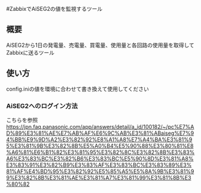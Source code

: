 #ZabbixでAiSEG2の値を監視するツール
## 概要
AiSEG2から1日の発電量、売電量、買電量、使用量と各回路の使用量を取得してZabbixに送るツール

## 使い方
config.iniの値を環境に合わせて書き換えて使用してください

### AiSEG2へのログイン方法
こちらを参照
https://jpn.faq.panasonic.com/app/answers/detail/a_id/100182/~/pc%E7%AD%89%E3%81%AE%E7%AB%AF%E6%9C%AB%E3%81%ABaiseg%E7%94%BB%E9%9D%A2%E3%82%92%E8%A1%A8%E7%A4%BA%E3%81%95%E3%81%9B%E3%82%8B%E5%A0%B4%E5%90%88%E3%80%81%E8%A6%81%E6%B1%82%E3%81%95%E3%82%8C%E3%82%8B%E3%83%A6%E3%83%BC%E3%82%B6%E3%83%BC%E5%90%8D%E3%81%A8%E3%83%91%E3%82%B9%E3%83%AF%E3%83%BC%E3%83%89%E3%81%AF%E4%BD%95%E3%82%92%E5%85%A5%E5%8A%9B%E3%81%99%E3%82%8B%E3%81%AE%E3%81%A7%E3%81%99%E3%81%8B%E3%80%82
